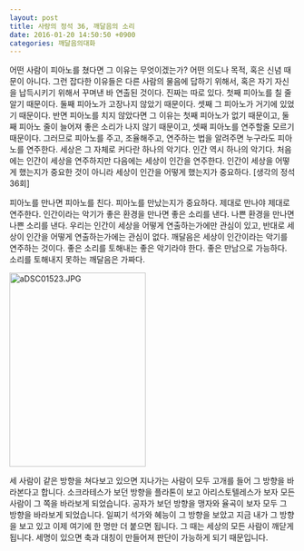 ```yaml
---
layout: post
title: 사랑의 정석 36, 깨달음의 소리
date: 2016-01-20 14:50:50 +0900
categories: 깨달음의대화
---
```

어떤 사람이 피아노를 쳤다면 그 이유는 무엇이겠는가? 어떤 의도나 목적, 혹은 신념 때문이 아니다. 그런 잡다한 이유들은 다른 사람의 물음에 답하기 위해서, 혹은 자기 자신을 납득시키기 위해서 꾸며낸 바 연출된 것이다. 진짜는 따로 있다. 첫째 피아노를 칠 줄 알기 때문이다. 둘째 피아노가 고장나지 않았기 때문이다. 셋째 그 피아노가 거기에 있었기 때문이다. 반면 피아노를 치지 않았다면 그 이유는 첫째 피아노가 없기 때문이고, 둘째 피아노 줄이 늘어져 좋은 소리가 나지 않기 때문이고, 셋째 피아노를 연주할줄 모르기 때문이다. 그러므로 피아노를 주고, 조율해주고, 연주하는 법을 알려주면 누구라도 피아노를 연주한다. 세상은 그 자체로 커다란 하나의 악기다. 인간 역시 하나의 악기다. 처음에는 인간이 세상을 연주하지만 다음에는 세상이 인간을 연주한다. 인간이 세상을 어떻게 했는지가 중요한 것이 아니라 세상이 인간을 어떻게 했는지가 중요하다. [생각의 정석 36회] 

  


피아노를 만나면 피아노를 친다. 피아노를 만났는지가 중요하다. 제대로 만나야 제대로 연주한다. 인간이라는 악기가 좋은 환경을 만나면 좋은 소리를 낸다. 나쁜 환경을 만나면 나쁜 소리를 낸다. 우리는 인간이 세상을 어떻게 연출하는가에만 관심이 있고, 반대로 세상이 인간을 어떻게 연출하는가에는 관심이 없다. 깨달음은 세상이 인간이라는 악기를 연주하는 것이다. 좋은 소리를 토해내는 좋은 악기라야 한다. 좋은 만남으로 가능하다. 소리를 토해내지 못하는 깨달음은 가짜다. 

  


  



<img src="assets/attach/images/198/245/663/aDSC01523.JPG" alt="aDSC01523.JPG" width="240" height="342" />   


  


세 사람이 같은 방향을 쳐다보고 있으면 지나가는 사람이 모두 고개를 들어 그 방향을 바라본다고 합니다. 소크라테스가 보던 방향을 플라톤이 보고 아리스토텔레스가 보자 모든 사람이 그 쪽을 바라보게 되었습니다. 공자가 보던 방향을 맹자와 율곡이 보자 모두 그 방향을 바라보게 되었습니다. 일찌기 석가와 혜능이 그 방향을 보았고 지금 내가 그 방향을 보고 있고 이제 여기에 한 명만 더 붙으면 됩니다. 그 때는 세상의 모든 사람이 깨닫게 됩니다. 세명이 있으면 축과 대칭이 만들어져 판단이 가능하게 되기 때문입니다.

